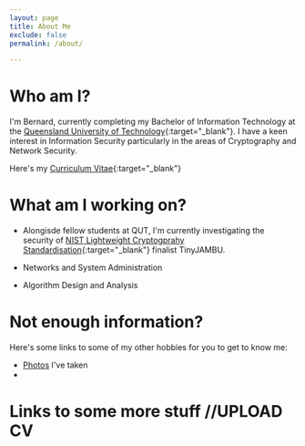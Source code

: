 ```yaml
---
layout: page
title: About Me
exclude: false
permalink: /about/

---
```


# Who am I?
I'm Bernard, currently completing my Bachelor of Information Technology at the [Queensland University of Technology](https://www.qut.edu.au){:target="_blank"}. I have a keen interest in Information Security particularly in the areas of Cryptography and Network Security.

Here's my [Curriculum Vitae](\pages\about\assets\Test.pdf){:target="_blank"}

# What am I working on?
* Alongisde fellow students at QUT, I'm currently investigating the security of [NIST Lightweight Cryptogprahy Standardisation](https://csrc.nist.gov/projects/lightweight-cryptography){:target="_blank"} finalist TinyJAMBU. 

* Networks and System Administration

* Algorithm Design and Analysis

# Not enough information?
Here's some links to some of my other hobbies for you to get to know me:
* [Photos](photography) I've taken
* 

# Links to some more stuff //UPLOAD CV

